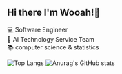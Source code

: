 ## Hi there I'm Wooah!👋

💻 Software Engineer</br>
🧬 AI Technology Service Team</br>
📚 computer science & statistics</br>
  
  
![Top Langs](https://github-readme-stats.vercel.app/api/top-langs/?username=hncpyj&layout=compact&theme=nightowl)
![Anurag's GitHub stats](https://github-readme-stats.vercel.app/api?username=hncpyj&show_icons=true&theme=nightowl)



<!--
**hncpyj/hncpyj** is a ✨ _special_ ✨ repository because its `README.md` (this file) appears on your GitHub profile.

Here are some ideas to get you started:

- 🔭 I’m currently working on ...
- 🌱 I’m currently learning ...
- 👯 I’m looking to collaborate on ...
- 🤔 I’m looking for help with ...
- 💬 Ask me about ...
- 📫 How to reach me: ...
- 😄 Pronouns: ...
- ⚡ Fun fact: ...
-->

